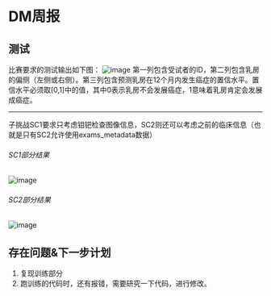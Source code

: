 # DM周报
## 测试
比赛要求的测试输出如下图：
![image](https://github.com/zhuoxin10/DataScience/blob/master/Mammography_RZX/source/images/20180404/out.jpg?raw=true)
第一列包含受试者的ID，第二列包含乳房的偏侧（左侧或右侧）。第三列包含预测乳房在12个月内发生癌症的置信水平。置信水平必须取[0,1]中的值，其中0表示乳房不会发展癌症，1意味着乳房肯定会发展成癌症。

---

子挑战SC1要求只考虑钼钯检查图像信息，SC2则还可以考虑之前的临床信息（也就是只有SC2允许使用exams_metadata数据）
###### SC1部分结果
![image](https://github.com/zhuoxin10/DataScience/blob/master/Mammography_RZX/source/images/20180404/sc_1.JPG?raw=true)
###### SC2部分结果
![image](https://github.com/zhuoxin10/DataScience/blob/master/Mammography_RZX/source/images/20180404/sc_2.JPG?raw=true)
## 存在问题&下一步计划
1. 复现训练部分
2. 跑训练的代码时，还有报错，需要研究一下代码，进行修改。
